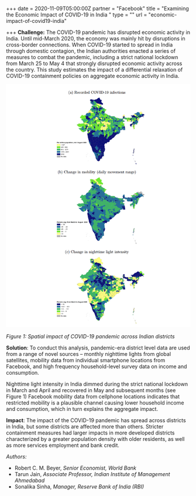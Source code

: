 +++
date = 2020-11-09T05:00:00Z
partner = "Facebook"
title = "Examining the Economic Impact of COVID-19 in India "
type = ""
url = "economic-impact-of-covid19-india"

+++
**Challenge:** The COVID-19 pandemic has disrupted economic activity in India. Until mid-March 2020, the economy was mainly hit by disruptions in cross-border connections. When COVID-19 started to spread in India through domestic contagion, the Indian authorities enacted a series of measures to combat the pandemic, including a strict national lockdown from March 25 to May 4 that strongly disrupted economic activity across the country. This study estimates the impact of a differential relaxation of COVID-19 containment policies on aggregate economic activity in India.

![](/india-economic-impact.png)

_Figure 1: Spatial impact of COVID-19 pandemic across Indian districts_

**Solution**: To conduct this analysis, pandemic-era district level data are used from a range of novel sources – monthly nighttime lights from global satellites, mobility data from individual smartphone locations from Facebook, and high frequency household-level survey data on income and consumption.

Nighttime light intensity in India dimmed during the strict national lockdown in March and April and recovered in May and subsequent months (see Figure 1) Facebook mobility data from cellphone locations indicates that restricted mobility is a plausible channel causing lower household income and consumption, which in turn explains the aggregate impact.

**Impact**: The impact of the COVID-19 pandemic has spread across districts in India, but some districts are affected more than others. Stricter containment measures had larger impacts in more developed districts characterized by a greater population density with older residents, as well as more services employment and bank credit.

_Authors:_

* Robert C. M. Beyer, _Senior Economist, World Bank_
* Tarun Jain, _Associate Professor, Indian Institute of Management Ahmedabad_
* Sonalika Sinha, _Manager, Reserve Bank of India (RBI)_